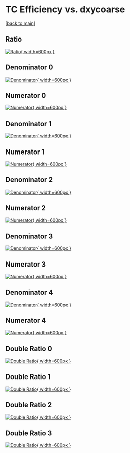 # TC Efficiency vs. dxycoarse

[[back to main](./)]



## Ratio

[![Ratio](../mtv/var/TC_base_0_1_eff_dxycoarse.png){ width=600px }](../mtv/var/TC_base_0_1_eff_dxycoarse.pdf)

## Denominator 0

[![Denominator](../mtv/den/TC_base_0_1_eff_dxycoarse_den0.png){ width=600px }](../mtv/den/TC_base_0_1_eff_dxycoarse_den0.pdf)

## Numerator 0

[![Numerator](../mtv/num/TC_base_0_1_eff_dxycoarse_num0.png){ width=600px }](../mtv/num/TC_base_0_1_eff_dxycoarse_num0.pdf)

## Denominator 1

[![Denominator](../mtv/den/TC_base_0_1_eff_dxycoarse_den1.png){ width=600px }](../mtv/den/TC_base_0_1_eff_dxycoarse_den1.pdf)

## Numerator 1

[![Numerator](../mtv/num/TC_base_0_1_eff_dxycoarse_num1.png){ width=600px }](../mtv/num/TC_base_0_1_eff_dxycoarse_num1.pdf)

## Denominator 2

[![Denominator](../mtv/den/TC_base_0_1_eff_dxycoarse_den2.png){ width=600px }](../mtv/den/TC_base_0_1_eff_dxycoarse_den2.pdf)

## Numerator 2

[![Numerator](../mtv/num/TC_base_0_1_eff_dxycoarse_num2.png){ width=600px }](../mtv/num/TC_base_0_1_eff_dxycoarse_num2.pdf)

## Denominator 3

[![Denominator](../mtv/den/TC_base_0_1_eff_dxycoarse_den3.png){ width=600px }](../mtv/den/TC_base_0_1_eff_dxycoarse_den3.pdf)

## Numerator 3

[![Numerator](../mtv/num/TC_base_0_1_eff_dxycoarse_num3.png){ width=600px }](../mtv/num/TC_base_0_1_eff_dxycoarse_num3.pdf)

## Denominator 4

[![Denominator](../mtv/den/TC_base_0_1_eff_dxycoarse_den4.png){ width=600px }](../mtv/den/TC_base_0_1_eff_dxycoarse_den4.pdf)

## Numerator 4

[![Numerator](../mtv/num/TC_base_0_1_eff_dxycoarse_num4.png){ width=600px }](../mtv/num/TC_base_0_1_eff_dxycoarse_num4.pdf)

## Double Ratio 0

[![Double Ratio](../mtv/ratio/TC_base_0_1_eff_dxycoarse_ratio0.png){ width=600px }](../mtv/ratio/TC_base_0_1_eff_dxycoarse_ratio0.pdf)

## Double Ratio 1

[![Double Ratio](../mtv/ratio/TC_base_0_1_eff_dxycoarse_ratio1.png){ width=600px }](../mtv/ratio/TC_base_0_1_eff_dxycoarse_ratio1.pdf)

## Double Ratio 2

[![Double Ratio](../mtv/ratio/TC_base_0_1_eff_dxycoarse_ratio2.png){ width=600px }](../mtv/ratio/TC_base_0_1_eff_dxycoarse_ratio2.pdf)

## Double Ratio 3

[![Double Ratio](../mtv/ratio/TC_base_0_1_eff_dxycoarse_ratio3.png){ width=600px }](../mtv/ratio/TC_base_0_1_eff_dxycoarse_ratio3.pdf)

